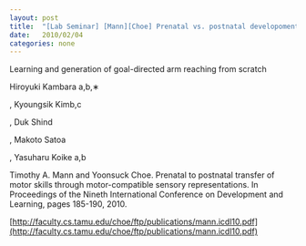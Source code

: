```yaml
---
layout: post
title:  "[Lab Seminar] [Mann][Choe] Prenatal vs. postnatal developoment"
date:   2010/02/04
categories: none
---
```




Learning and generation of goal-directed arm reaching from scratch

Hiroyuki Kambara a,b,∗

, Kyoungsik Kimb,c

, Duk Shind

, Makoto Satoa

, Yasuharu Koike a,b







Timothy A. Mann and Yoonsuck Choe. Prenatal to postnatal transfer of motor skills through motor-compatible sensory representations. In Proceedings of the Nineth International Conference on Development and Learning, pages 185-190, 2010.



[http://faculty.cs.tamu.edu/choe/ftp/publications/mann.icdl10.pdf](http://faculty.cs.tamu.edu/choe/ftp/publications/mann.icdl10.pdf)



 


